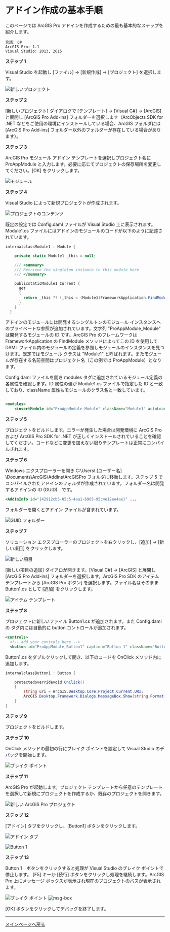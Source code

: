 # アドイン作成の基本手順

このページでは ArcGIS Pro アドインを作成するための最も基本的なステップを紹介します。

```
言語: C#
ArcGIS Pro: 1.1
Visual Studio: 2013, 2015
```

**ステップ 1**

Visual Studio を起動し [ファイル] → [新規作成] → [プロジェクト] を選択します。

![新しいプロジェクト](../images/ProGuide-Build-your-first-add-in-001.png "新しいプロジェクト")

**ステップ 2**

[新しいプロジェクト] ダイアログで [テンプレート] → [Visual C#] → [ArcGIS] と展開し [ArcGIS Pro Add-ins] フォルダーを選択します（ArcObjects SDK for .NET などをご使用の環境にインストールしている場合、ArcGIS フォルダには [ArcGIS Pro Add-ins] フォルダー以外のフォルダーが存在している場合があります）。

**ステップ 3**

ArcGIS Pro モジュール アドイン テンプレートを選択しプロジェクト名に ProAppModule と入力します。必要に応じてプロジェクトの保存場所を変更してください。[OK] をクリックします。

![モジュール](../images/ProGuide-Build-your-first-add-in-002.png "モジュール")

**ステップ 4**

Visual Studio によって新規プロジェクトが作成されます。

![プロジェクトのコンテンツ](../images/ProGuide-Build-your-first-add-in-003.png "プロジェクトのコンテンツ")


既定の設定では Config.daml ファイルが Visual Studio 上に表示されます。 Module1.cs ファイルにはアドインのモジュールのコードが以下のように記述されています。

```csharp
internalclassModule1 : Module {

    private static Module1 _this = null;

	/// <summary>
    /// Retrieve the singleton instance to this module here
    /// </summary>

    publicstaticModule1 Current {
      get
	  {
        return _this ?? (_this = (Module1)FrameworkApplication.FindModule("ProAppModule_Module"));
      }
    }
  }
```
アドインのモジュールには開発するシングルトンのモジュール インスタンスへのプライベートな参照が追加されています。文字列 "ProAppModule_Module" は開発するモジュールの ID です。ArcGIS Pro のフレームワークは FrameworkApplication の FindModule メソッドによってこの ID を使用して DAML ファイル内のモジュールの定義を参照しモジュールのインスタンスを見つけます。既定ではモジュール クラスは "Module1" と呼ばれます。またモジュールが存在する名前空間はプロジェクト名（この例では ProAppModule）となります。

Config.daml ファイルを開き modules タグに追加されているモジュール定義の各属性を確認します。ID 属性の値が Module1.cs ファイルで指定した ID と一致しており、className 属性もモジュールのクラス名と一致しています。

```xml

<modules>
    <insertModule id="ProAppModule_Module" className="Module1" autoLoad="false" caption="Module1">

```

**ステップ 5**

プロジェクトをビルドします。エラーが発生した場合は開発環境に ArcGIS Pro および ArcGIS Pro SDK for .NET が正しくインストールされていることを確認してください。コードなどに変更を加えない限りテンプレートは正常にコンパイルされます。

**ステップ 6**

Windows エクスプローラーを開き C:\Users\ [ユーザー名] \Documents\ArcGIS\AddIns\ArcGISPro フォルダに移動します。ステップ 5 でコンパイルされたアドインのフォルダが作成されています。フォルダー名は開発するアドインの ID (GUID)　です。

```xml
<AddInInfo id="{42912cb5-05c5-4aa1-b965-95c4e12ee4ae}" ...
```
フォルダーを開くとアドイン ファイルが含まれています。

![GUID フォルダー](../images/ProGuide-Build-your-first-add-in-004.png "GUID フォルダー")

**ステップ 7**

ソリューション エクスプローラーのプロジェクトを右クリックし、[追加] → [新しい項目] をクリックします。

![新しい項目](../images/ProGuide-Build-your-first-add-in-005.png "新しい項目")

[新しい項目の追加] ダイアロが開きます。[Visual C#] → [ArcGIS] と展開し [ArcGIS Pro Add-ins] フォルダーを選択します。ArcGIS Pro SDK のアイテム テンプレートから [ArcGIS Pro ボタン] を選択します。ファイル名はそのまま Button1.cs として [追加] をクリックします。

![アイテム テンプレート](../images/ProGuide-Build-your-first-add-in-006.png "アイテム テンプレート")

**ステップ 8**

プロジェクトに新しいファイル Button1.cs が追加されます。また Config.daml の <controls> タグ内には自動的に button コントロールが追加されます。

```xml
<controls>
  <!-- add your controls here -->
  <button id="ProAppModule_Button1" caption="Button 1" className="Button1" loadOnClick="true" ...
```

Button1.cs をダブルクリックして開き、以下のコードを OnClick メソッド内に追加します。

```csharp
internalclassButton1 : Button {

	protectedoverridevoid OnClick()
	{
		string uri = ArcGIS.Desktop.Core.Project.Current.URI;
		ArcGIS.Desktop.Framework.Dialogs.MessageBox.Show(string.Format("Project uri {0}", uri));
	}
}
```

**ステップ 9**

プロジェクトをビルドします。

**ステップ 10**

OnClick メソッドの最初の行にブレイク ポイントを設定して Visual Studio のデバッグを開始します。

![ブレイク ポイント](../images/ProGuide-Build-your-first-add-in-007.png "ブレイク ポイント")

**ステップ 11**

ArcGIS Pro が起動します。プロジェクト テンプレートから任意のテンプレートを選択して新規にプロジェクトを作成するか、既存のプロジェクトを開きます。

![新しい ArcGIS Pro プロジェクト](../images/ProGuide-Build-your-first-add-in-008.png "新しい ArcGIS Pro プロジェクト")

**ステップ 12**

[アドイン] タブをクリックし、[Button1] ボタンをクリックします。

![アドイン タブ](../images/ProGuide-Build-your-first-add-in-009.png "アドイン タブ")

![Button 1](../images/ProGuide-Build-your-first-add-in-010.png "Button 1")

**ステップ 13**

Button 1　ボタンをクリックすると処理が Visual Studio のブレイク ポイントで停止します。 [F5] キーか [続行] ボタンをクリックし処理を継続します。ArcGIS Pro 上にメッセージ ボックスが表示され現在のプロジェクトのパスが表示されます。

![ブレイク ポイント](../images/ProGuide-Build-your-first-add-in-011.png "ブレイク ポイント")
![msg-box](../images/ProGuide-Build-your-first-add-in-012.png "Message Box")

[OK] ボタンをクリックしてデバッグを終了します。

---

[メインページへ戻る](../README.md)

